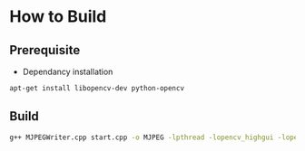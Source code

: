 # How to Build

## Prerequisite
- Dependancy installation
```bash
apt-get install libopencv-dev python-opencv
```

## Build
``` bash
g++ MJPEGWriter.cpp start.cpp -o MJPEG -lpthread -lopencv_highgui -lopencv_core -std=c++11
```